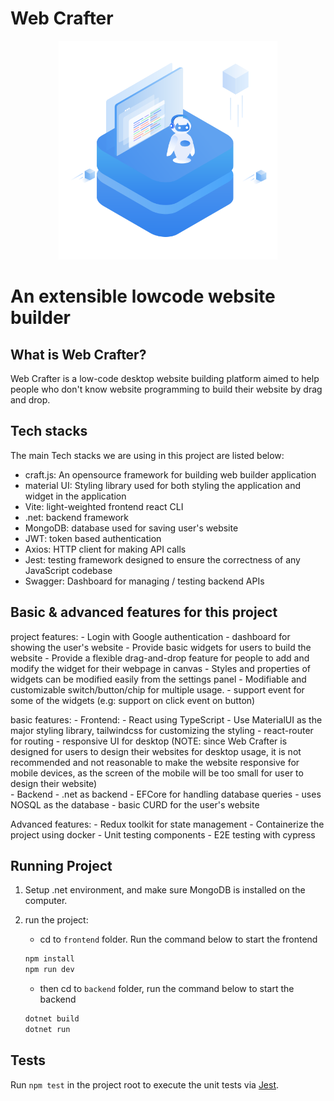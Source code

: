 # Web Crafter

<p align="center">
  <img src="./frontend/src/assets/logo.svg" width="350" />
  <h1>An extensible lowcode website builder</h1>
</p>

## What is Web Crafter?
Web Crafter is a low-code desktop website building platform aimed to help people who don't know website programming to build their website by drag and drop.


## Tech stacks
The main Tech stacks we are using in this project are listed below:
  - craft.js: An opensource framework for building web builder application
  - material UI: Styling library used for both styling the application and widget in the application
  - Vite: light-weighted frontend react CLI
  - .net: backend framework
  - MongoDB: database used for saving user's website
  - JWT: token based authentication
  - Axios: HTTP client for making API calls
  - Jest: testing framework designed to ensure the correctness of any JavaScript codebase
  - Swagger: Dashboard for managing / testing backend APIs

## Basic & advanced features for this project
project features:
    - Login with Google authentication
    - dashboard for showing the user's website
    - Provide basic widgets for users to build the website
    - Provide a flexible drag-and-drop feature for people to add and modify the widget for their webpage in canvas
    - Styles and properties of widgets can be modified easily from the settings panel
    - Modifiable and customizable switch/button/chip for multiple usage.
    - support event for some of the widgets (e.g: support on click event on button)

basic features:
    - Frontend:
      - React using TypeScript
      - Use MaterialUI as the major styling library, tailwindcss for customizing the styling
      - react-router for routing
      - responsive UI for desktop (NOTE: since Web Crafter is designed for users to design their websites for desktop usage, it is not recommended and not reasonable to make the website responsive for mobile devices, as the screen of the mobile will be too small for user to design their website)  
    - Backend
      - .net as backend
      - EFCore for handling database queries
      - uses NOSQL as the database
      - basic CURD for the user's website

Advanced features:
    - Redux toolkit for state management
    - Containerize the project using docker
    - Unit testing components
    - E2E testing with cypress


## Running Project

1. Setup .net environment, and make sure MongoDB is installed on the computer.

2. run the project:
    - cd to `frontend` folder. Run the command below to start the frontend
    ```bash
    npm install 
    npm run dev
    ```

    - then cd to `backend` folder, run the command below to start the backend
    ```bash
    dotnet build
    dotnet run
    ```

## Tests

Run `npm test` in the project root to execute the unit tests via [Jest](https://jestjs.io).
